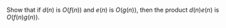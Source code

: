 Show that if $d(n)$ is $O(f(n))$ and $e(n)$ is $O(g(n))$, then the product $d(n)e(n)$
is $O(f(n)g(n))$.